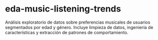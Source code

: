 # eda-music-listening-trends
Análisis exploratorio de datos sobre preferencias musicales de usuarios segmentados por edad y género. Incluye limpieza de datos, ingeniería de características y extracción de patrones de comportamiento.
